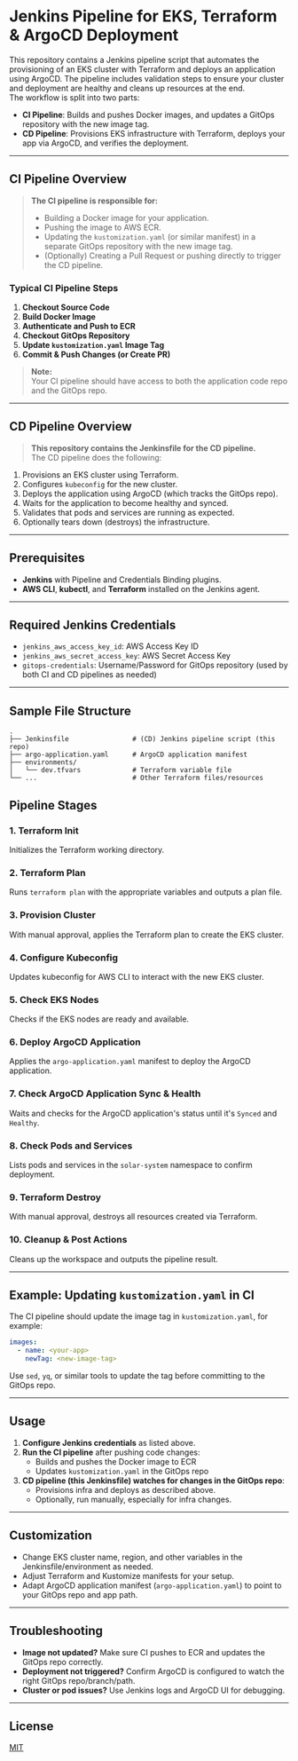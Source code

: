 # Jenkins Pipeline for EKS, Terraform & ArgoCD Deployment

This repository contains a Jenkins pipeline script that automates the provisioning of an EKS cluster with Terraform and deploys an application using ArgoCD. The pipeline includes validation steps to ensure your cluster and deployment are healthy and cleans up resources at the end.  
The workflow is split into two parts:

- **CI Pipeline**: Builds and pushes Docker images, and updates a GitOps repository with the new image tag.
- **CD Pipeline**: Provisions EKS infrastructure with Terraform, deploys your app via ArgoCD, and verifies the deployment.

---

## CI Pipeline Overview

> **The CI pipeline is responsible for:**  
> - Building a Docker image for your application.  
> - Pushing the image to AWS ECR.  
> - Updating the `kustomization.yaml` (or similar manifest) in a separate GitOps repository with the new image tag.  
> - (Optionally) Creating a Pull Request or pushing directly to trigger the CD pipeline.

### Typical CI Pipeline Steps

1. **Checkout Source Code**
2. **Build Docker Image**
3. **Authenticate and Push to ECR**
4. **Checkout GitOps Repository**
5. **Update `kustomization.yaml` Image Tag**
6. **Commit & Push Changes (or Create PR)**

> **Note:**  
> Your CI pipeline should have access to both the application code repo and the GitOps repo.

---

## CD Pipeline Overview

> **This repository contains the Jenkinsfile for the CD pipeline.**  
> The CD pipeline does the following:

1. Provisions an EKS cluster using Terraform.
2. Configures `kubeconfig` for the new cluster.
3. Deploys the application using ArgoCD (which tracks the GitOps repo).
4. Waits for the application to become healthy and synced.
5. Validates that pods and services are running as expected.
6. Optionally tears down (destroys) the infrastructure.

---

## Prerequisites

- **Jenkins** with Pipeline and Credentials Binding plugins.
- **AWS CLI**, **kubectl**, and **Terraform** installed on the Jenkins agent.

---

## Required Jenkins Credentials

- `jenkins_aws_access_key_id`: AWS Access Key ID
- `jenkins_aws_secret_access_key`: AWS Secret Access Key
- `gitops-credentials`: Username/Password for GitOps repository (used by both CI and CD pipelines as needed)

---

## Sample File Structure

```
.
├── Jenkinsfile                # (CD) Jenkins pipeline script (this repo)
├── argo-application.yaml      # ArgoCD application manifest
├── environments/
│   └── dev.tfvars             # Terraform variable file
└── ...                        # Other Terraform files/resources
```
## Pipeline Stages

### 1. Terraform Init
Initializes the Terraform working directory.

### 2. Terraform Plan
Runs `terraform plan` with the appropriate variables and outputs a plan file.

### 3. Provision Cluster
With manual approval, applies the Terraform plan to create the EKS cluster.

### 4. Configure Kubeconfig
Updates kubeconfig for AWS CLI to interact with the new EKS cluster.

### 5. Check EKS Nodes
Checks if the EKS nodes are ready and available.

### 6. Deploy ArgoCD Application
Applies the `argo-application.yaml` manifest to deploy the ArgoCD application.

### 7. Check ArgoCD Application Sync & Health
Waits and checks for the ArgoCD application's status until it's `Synced` and `Healthy`.

### 8. Check Pods and Services
Lists pods and services in the `solar-system` namespace to confirm deployment.

### 9. Terraform Destroy
With manual approval, destroys all resources created via Terraform.

### 10. Cleanup & Post Actions
Cleans up the workspace and outputs the pipeline result.

---

## Example: Updating `kustomization.yaml` in CI

The CI pipeline should update the image tag in `kustomization.yaml`, for example:

```yaml
images:
  - name: <your-app>
    newTag: <new-image-tag>
```

Use `sed`, `yq`, or similar tools to update the tag before committing to the GitOps repo.

---

## Usage

1. **Configure Jenkins credentials** as listed above.
2. **Run the CI pipeline** after pushing code changes:
    - Builds and pushes the Docker image to ECR
    - Updates `kustomization.yaml` in the GitOps repo
3. **CD pipeline (this Jenkinsfile) watches for changes in the GitOps repo**:
    - Provisions infra and deploys as described above.
    - Optionally, run manually, especially for infra changes.

---

## Customization

- Change EKS cluster name, region, and other variables in the Jenkinsfile/environment as needed.
- Adjust Terraform and Kustomize manifests for your setup.
- Adapt ArgoCD application manifest (`argo-application.yaml`) to point to your GitOps repo and app path.

---

## Troubleshooting

- **Image not updated?** Make sure CI pushes to ECR and updates the GitOps repo correctly.
- **Deployment not triggered?** Confirm ArgoCD is configured to watch the right GitOps repo/branch/path.
- **Cluster or pod issues?** Use Jenkins logs and ArgoCD UI for debugging.

---

## License

[MIT](LICENSE)